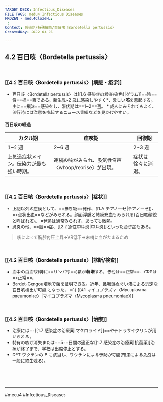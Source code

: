 ```yaml
---
TARGET DECK: Infectious_Diseases
FILE TAGS: medu4 Infectious_Diseases
FROZEN - medu4ClozeHL:
 : 
Context: 感染症/特殊細菌/百日咳〈Bordetella pertussis〉
CreatedDay: 2022-04-05

---
```


## 4.2 百日咳〈Bordetella pertussis〉

<br>

### [[4.2 百日咳〈Bordetella pertussis〉|病態・疫学]]
* 百日咳〈Bordetella pertussis〉は[[1.6 感染症の検査(染色)|グラム]]==陰==性==桿==菌である。新生児~2 歳に感染しやすく\*、激しい**咳**を惹起する。主に==飛沫==感染をし、潜伏期は==1~2==週。
\* 成人にみられてもよく、流行時には注意を喚起するニュース番組などを見かけやすい。
#### 百日咳の経過
|カタル期|痙咳期|回復期|
|---|---|---|
|1~2 週|2~6 週|2~3 週|
|上気道症状メイン。伝染力が最も強い時期。|連続の咳がみられ、吸気性笛声〈whoop/reprise〉が出現。|症状は徐々に消退。|
<!--ID: 1649375532277-->


<br>

### [[4.2 百日咳〈Bordetella pertussis〉|症状]]
* 上記以外の症候として、==無呼吸==発作、[[1.A チアノーゼ|チアノーゼ]]、==点状出血==などがみられる。顔面浮腫と結膜充血もみられる(百日咳顔貌と呼ばれる)。
 ※発熱は通常みられず、あっても微熱。
 * 肺炎の他、==脳==症、[[2.2 急性中耳炎|中耳炎]]といった合併症もある。
 >咳によって胸腔内圧上昇→VR低下→末梢に血がたまるため
<!--ID: 1649375532284-->



<br>

### [[4.2 百日咳〈Bordetella pertussis〉|診断/検査]]
* 血中の白血球(特に==リンパ球==)数が**著増**する。赤沈は==正常==、CRPは==正常==。
* Bordet-Gengou培地で菌を証明できる。近年、鼻咽頭ぬぐい液による迅速な百日咳検出が可能 となった。
cf.) [[4.1 マイコプラズマ〈Mycoplasma pneumoniae〉|マイコプラズマ〈Mycoplasma pneumoniae〉]]
<!--ID: 1649375532291-->




<br>

### [[4.2 百日咳〈Bordetella pertussis〉|治療]]
* 治療には==[[1.7 感染症の治療薬|マクロライド]]==やテトラサイクリンが用いられる。
* 特有の咳が消失または==5==日間の適正な[[1.7 感染症の治療薬|抗菌薬]]治療が終了まで、学校は出席停止とする。 
* DPT ワクチンの P に該当し、ワクチンによる予防が可能(罹患による免疫は一般に終生残る)。
<!--ID: 1649375532298-->






<br><br><br>

---
#medu4 #Infectious_Diseases